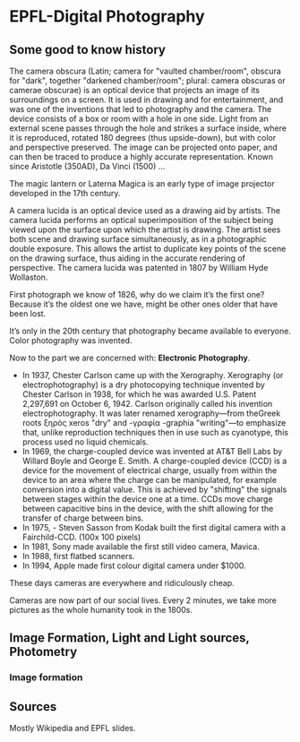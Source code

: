 # EPFL-Digital Photography

## Some good to know history


The camera obscura (Latin; camera for "vaulted chamber/room", obscura for "dark", together "darkened chamber/room"; plural: camera obscuras or camerae obscurae) is an optical device that projects an image of its surroundings on a screen. It is used in drawing and for entertainment, and was one of the inventions that led to photography and the camera. The device consists of a box or room with a hole in one side. Light from an external scene passes through the hole and strikes a surface inside, where it is reproduced, rotated 180 degrees (thus upside-down), but with color and perspective preserved. The image can be projected onto paper, and can then be traced to produce a highly accurate representation. Known since Aristotle (350AD), Da Vinci (1500) … 

The magic lantern or Laterna Magica is an early type of image projector developed in the 17th century.

A camera lucida is an optical device used as a drawing aid by artists.
The camera lucida performs an optical superimposition of the subject being viewed upon the surface upon which the artist is drawing. The artist sees both scene and drawing surface simultaneously, as in a photographic double exposure. This allows the artist to duplicate key points of the scene on the drawing surface, thus aiding in the accurate rendering of perspective. The camera lucida was patented in 1807 by William Hyde Wollaston.

First photograph we know of 1826, why do we claim it’s the first one? Because it’s the oldest one we have, might be other ones older that have been lost.

It’s only in the 20th century that photography became available to everyone. Color photography was invented. 

Now to the part we are concerned with: **Electronic Photography**.

- In 1937, Chester Carlson came up with the Xerography. Xerography (or electrophotography) is a dry photocopying technique invented by Chester Carlson in 1938, for which he was awarded U.S. Patent 2,297,691 on October 6, 1942. Carlson originally called his invention electrophotography. It was later renamed xerography—from theGreek roots ξηρός xeros "dry" and -γραφία -graphia "writing"—to emphasize that, unlike reproduction techniques then in use such as cyanotype, this process used no liquid chemicals.
- In 1969, the charge-coupled device was invented at AT&T Bell Labs by Willard Boyle and George E. Smith. A charge-coupled device (CCD) is a device for the movement of electrical charge, usually from within the device to an area where the charge can be manipulated, for example conversion into a digital value. This is achieved by "shifting" the signals between stages within the device one at a time. CCDs move charge between capacitive bins in the device, with the shift allowing for the transfer of charge between bins.
- In 1975, - Steven Sasson from Kodak built the first digital camera with a Fairchild-CCD. (100x 100 pixels)
- In 1981, Sony made available the first still video camera, Mavica. 
- In 1988, first flatbed scanners.
- In 1994, Apple made first colour digital camera under $1000.


These days cameras are everywhere and ridiculously cheap.

Cameras are now part of our social lives. Every 2 minutes, we take more pictures as the whole humanity took in the 1800s.

## Image Formation, Light and Light sources, Photometry

### Image formation


## Sources

Mostly Wikipedia and EPFL slides.
